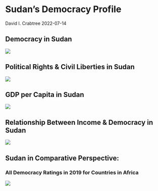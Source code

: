 Sudan’s Democracy Profile
================
David I. Crabtree
2022-07-14

## Democracy in Sudan

![](C:\Users\David\Desktop\PROGRA~1\FILESA~1\CFSS\hw06\reports\SUDAN_~1/figure-gfm/Demscore-1.png)<!-- -->

## Political Rights & Civil Liberties in Sudan

![](C:\Users\David\Desktop\PROGRA~1\FILESA~1\CFSS\hw06\reports\SUDAN_~1/figure-gfm/Political%20Rights%20&%20Civil%20Libs-1.png)<!-- -->

## GDP per Capita in Sudan

![](C:\Users\David\Desktop\PROGRA~1\FILESA~1\CFSS\hw06\reports\SUDAN_~1/figure-gfm/GDP%20per%20Capita-1.png)<!-- -->

## Relationship Between Income & Democracy in Sudan

![](C:\Users\David\Desktop\PROGRA~1\FILESA~1\CFSS\hw06\reports\SUDAN_~1/figure-gfm/Income%20&%20Dem-1.png)<!-- -->

## Sudan in Comparative Perspective:

### All Democracy Ratings in 2019 for Countries in Africa

![](C:\Users\David\Desktop\PROGRA~1\FILESA~1\CFSS\hw06\reports\SUDAN_~1/figure-gfm/Democracy%20in%20Comparative%20Perspective-1.png)<!-- -->
